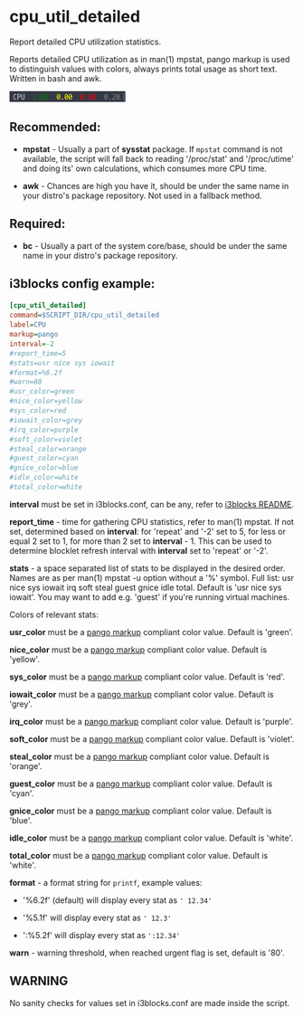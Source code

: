 # cpu_util_detailed

Report detailed CPU utilization statistics.

Reports detailed CPU utilization as in man(1) mpstat, pango markup is used to distinguish values with colors, always prints total usage as short text. Written in bash and awk.

![block preview](cpu_util_detailed.png)

## Recommended:

 * **mpstat** - Usually a part of **sysstat** package. If `mpstat` command is not available, the script will fall back to reading '/proc/stat' and '/proc/utime' and doing its' own calculations, which consumes more CPU time.

 * **awk** - Chances are high you have it, should be under the same name in your distro's package repository. Not used in a fallback method.

## Required:

 * **bc** - Usually a part of the system core/base, should be under the same name in your distro's package repository.

## i3blocks config example:

```ini
[cpu_util_detailed]
command=$SCRIPT_DIR/cpu_util_detailed
label=CPU
markup=pango
interval=-2
#report_time=5
#stats=usr nice sys iowait
#format=%6.2f
#warn=80
#usr_color=green
#nice_color=yellow
#sys_color=red
#iowait_color=grey
#irq_color=purple
#soft_color=violet
#steal_color=orange
#guest_color=cyan
#gnice_color=blue
#idle_color=white
#total_color=white
```

**interval** must be set in i3blocks.conf, can be any, refer to [i3blocks README](https://github.com/vivien/i3blocks#interval).

**report_time** - time for gathering CPU statistics, refer to man(1) mpstat. If not set, determined based on **interval**: for 'repeat' and '-2' set to 5, for less or equal 2 set to 1, for more than 2 set to **interval** - 1. This can be used to determine blocklet refresh interval with **interval** set to 'repeat' or '-2'.

**stats** - a space separated list of stats to be displayed in the desired order. Names are as per man(1) mpstat -u option without a '%' symbol. Full list: usr nice sys iowait irq soft steal guest gnice idle total. Default is 'usr nice sys iowait'. You may want to add e.g. 'guest' if you're running virtual machines.

Colors of relevant stats:

**usr_color** must be a [pango markup](https://developer.gnome.org/pygtk/stable/pango-markup-language.html) compliant color value. Default is 'green'.

**nice_color** must be a [pango markup](https://developer.gnome.org/pygtk/stable/pango-markup-language.html) compliant color value. Default is 'yellow'.

**sys_color** must be a [pango markup](https://developer.gnome.org/pygtk/stable/pango-markup-language.html) compliant color value. Default is 'red'.

**iowait_color** must be a [pango markup](https://developer.gnome.org/pygtk/stable/pango-markup-language.html) compliant color value. Default is 'grey'.

**irq_color** must be a [pango markup](https://developer.gnome.org/pygtk/stable/pango-markup-language.html) compliant color value. Default is 'purple'.

**soft_color** must be a [pango markup](https://developer.gnome.org/pygtk/stable/pango-markup-language.html) compliant color value. Default is 'violet'.

**steal_color** must be a [pango markup](https://developer.gnome.org/pygtk/stable/pango-markup-language.html) compliant color value. Default is 'orange'.

**guest_color** must be a [pango markup](https://developer.gnome.org/pygtk/stable/pango-markup-language.html) compliant color value. Default is 'cyan'.

**gnice_color** must be a [pango markup](https://developer.gnome.org/pygtk/stable/pango-markup-language.html) compliant color value. Default is 'blue'.

**idle_color** must be a [pango markup](https://developer.gnome.org/pygtk/stable/pango-markup-language.html) compliant color value. Default is 'white'.

**total_color** must be a [pango markup](https://developer.gnome.org/pygtk/stable/pango-markup-language.html) compliant color value. Default is 'white'.

**format** - a format string for `printf`, example values: 

 - '%6.2f' (default) will display every stat as `' 12.34'`

 - '%5.1f' will display every stat as `' 12.3'`

 - ':%5.2f' will display every stat as `':12.34'`

**warn** - warning threshold, when reached urgent flag is set, default is '80'.

## WARNING
No sanity checks for values set in i3blocks.conf are made inside the script.
